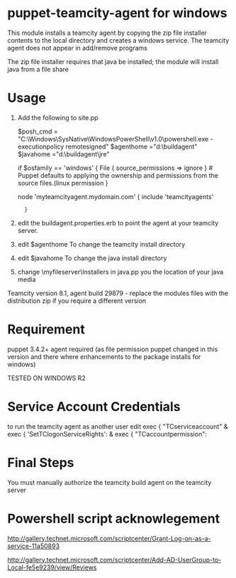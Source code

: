 puppet-teamcity-agent for windows
==================================

This module installs a teamcity agent by copying the zip file installer contents to the local directory and creates a windows service. The teamcity agent does not appear in add/remove programs


The zip file installer requires that java be installed; the module will install java from a file share


Usage
============

1. Add the following to site.pp


   $posh_cmd = "C:\\Windows\\SysNative\\WindowsPowerShell\\v1.0\\powershell.exe -executionpolicy  remotesigned"
   $agenthome ="d:\\buildagent" 
   $javahome ="d:\\buildagent\\jre"
      
      if $osfamily == 'windows' {
         File { source_permissions => ignore } 
         # Puppet defaults to applying the ownership and permissions from the source files.(linux permission
         } 


	node 'myteamcityagent.mydomain.com' 
    	 {
      		 include 'teamcityagents'
     
     	 }

2. edit the buildagent.properties.erb to point the agent at your teamcity server.

3. edit $agenthome To change the teamcity install directory

4. edit $javahome To change the java install directory

5. change \\myfileserver\\Installers in java.pp you the location of your java media


Teamcity version 8.1, agent build 29879 - replace the modules files with the distribution zip if you require a different version



Requirement
=============   
    
puppet 3.4.2+ agent required (as file permission puppet changed in this version and there where enhancements to the package installs for windows)

TESTED ON WINDOWS R2



Service Account Credentials
=============================
to run the teamcity agent as another user 
edit   exec { "TCserviceaccount" &  exec { 'SetTClogonServiceRights': &    exec { "TCaccountpermission":




Final Steps
=====================

You must manually authorize the teamcity build agent on the teamcity server



Powershell script acknowlegement
=====================================

http://gallery.technet.microsoft.com/scriptcenter/Grant-Log-on-as-a-service-11a50893

http://gallery.technet.microsoft.com/scriptcenter/Add-AD-UserGroup-to-Local-fe5e9239/view/Reviews

